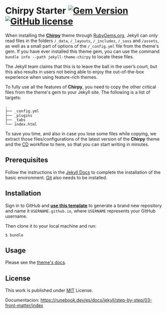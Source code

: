 # Chirpy Starter [![Gem Version](https://img.shields.io/gem/v/jekyll-theme-chirpy)](https://rubygems.org/gems/jekyll-theme-chirpy) [![GitHub license](https://img.shields.io/github/license/cotes2020/chirpy-starter.svg?color=blue)][mit]

When installing the [**Chirpy**][chirpy] theme through [RubyGems.org][gem], Jekyll can only read files in the folders `/_data`, `/_layouts`, `/_includes`, `/_sass` and `/assets`, as well as a small part of options of the `/_config.yml` file from the theme's gem. If you have ever installed this theme gem, you can use the command `bundle info --path jekyll-theme-chirpy` to locate these files.

The Jekyll team claims that this is to leave the ball in the user’s court, but this also results in users not being able to enjoy the out-of-the-box experience when using feature-rich themes.

To fully use all the features of **Chirpy**, you need to copy the other critical files from the theme's gem to your Jekyll site. The following is a list of targets:

```shell
.
├── _config.yml
├── _plugins
├── _tabs
└── index.html
```

To save you time, and also in case you lose some files while copying, we extract those files/configurations of the latest version of the **Chirpy** theme and the [CD][CD] workflow to here, so that you can start writing in minutes.

## Prerequisites

Follow the instructions in the [Jekyll Docs](https://jekyllrb.com/docs/installation/) to complete the installation of the basic environment. [Git](https://git-scm.com/) also needs to be installed.

## Installation

Sign in to GitHub and [**use this template**][use-template] to generate a brand new repository and name it `USERNAME.github.io`, where `USERNAME` represents your GitHub username.

Then clone it to your local machine and run:

```
$ bundle
```

## Usage

Please see the [theme's docs](https://github.com/cotes2020/jekyll-theme-chirpy#documentation).

## License

This work is published under [MIT][mit] License.

[gem]: https://rubygems.org/gems/jekyll-theme-chirpy
[chirpy]: https://github.com/cotes2020/jekyll-theme-chirpy/
[use-template]: https://github.com/cotes2020/chirpy-starter/generate
[CD]: https://en.wikipedia.org/wiki/Continuous_deployment
[mit]: https://github.com/cotes2020/chirpy-starter/blob/master/LICENSE


Documentacion: https://runebook.dev/es/docs/jekyll/step-by-step/03-front-matter/index 
